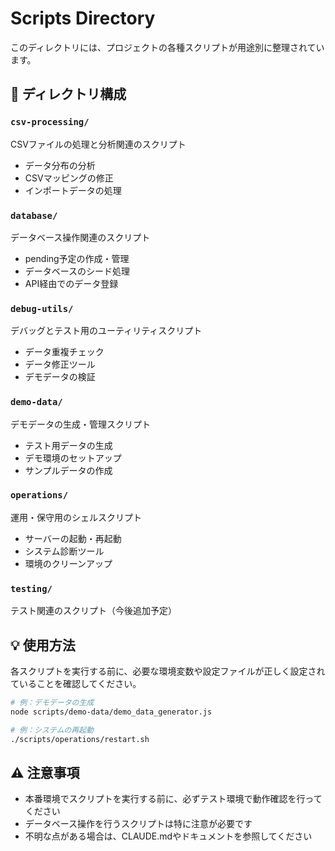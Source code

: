 # Scripts Directory

このディレクトリには、プロジェクトの各種スクリプトが用途別に整理されています。

## 📁 ディレクトリ構成

### `csv-processing/`
CSVファイルの処理と分析関連のスクリプト
- データ分布の分析
- CSVマッピングの修正
- インポートデータの処理

### `database/`
データベース操作関連のスクリプト
- pending予定の作成・管理
- データベースのシード処理
- API経由でのデータ登録

### `debug-utils/`
デバッグとテスト用のユーティリティスクリプト
- データ重複チェック
- データ修正ツール
- デモデータの検証

### `demo-data/`
デモデータの生成・管理スクリプト
- テスト用データの生成
- デモ環境のセットアップ
- サンプルデータの作成

### `operations/`
運用・保守用のシェルスクリプト
- サーバーの起動・再起動
- システム診断ツール
- 環境のクリーンアップ

### `testing/`
テスト関連のスクリプト（今後追加予定）

## 💡 使用方法

各スクリプトを実行する前に、必要な環境変数や設定ファイルが正しく設定されていることを確認してください。

```bash
# 例：デモデータの生成
node scripts/demo-data/demo_data_generator.js

# 例：システムの再起動
./scripts/operations/restart.sh
```

## ⚠️ 注意事項

- 本番環境でスクリプトを実行する前に、必ずテスト環境で動作確認を行ってください
- データベース操作を行うスクリプトは特に注意が必要です
- 不明な点がある場合は、CLAUDE.mdやドキュメントを参照してください